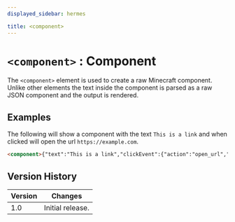 ```yaml
---
displayed_sidebar: hermes

title: <component>
---
```


# `<component>` : Component

The `<component>` element is used to create a raw Minecraft component.
Unlike other elements the text inside the component is parsed as a raw JSON component and the 
output is rendered.

## Examples

The following will show a component with the text `This is a link` and when clicked will open the url `https://example.com`.

```html
<component>{"text":"This is a link","clickEvent":{"action":"open_url","value":"https://example.com"}}</component>
```

## Version History

| Version | Changes |
| ------- | ------- |
| 1.0     | Initial release. |